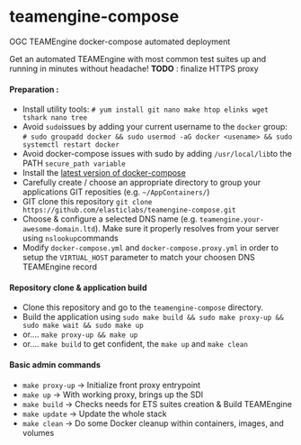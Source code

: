# teamengine-compose
OGC TEAMEngine docker-compose automated deployment

Get an automated TEAMEngine with most common test suites up and running in minutes without headache!
**TODO** : finalize HTTPS proxy 

#### Preparation :
* Install utility tools: `# yum install git nano make htop elinks wget tshark nano tree`
* Avoid `sudo`issues by adding your current username to the `docker` group: `# sudo groupadd docker && sudo usermod -aG docker <usename> && sudo systemctl restart docker`
* Avoid docker-compose issues with sudo by adding `/usr/local/lib`to the PATH `secure_path variable`
* Install the [latest version of docker-compose](https://docs.docker.com/compose/install/)
* Carefully create / choose an appropriate directory to group your applications GIT reposities (e.g. `~/AppContainers/`)
* GIT clone this repository `git clone https://github.com/elasticlabs/teamengine-compose.git`
* Choose & configure a selected DNS name (e.g. `teamengine.your-awesome-domain.ltd`). Make sure it properly resolves from your server using `nslookup`commands
* Modify `docker-compose.yml` and `docker-compose.proxy.yml` in order to setup the `VIRTUAL_HOST` parameter to match your choosen DNS TEAMEngine record

#### Repository clone & application build
* Clone this repository and go to the `teamengine-compose` directory.
* Build the application using `sudo make build && sudo make proxy-up && sudo make wait && sudo make up`
* or.... `make proxy-up && make up`
* or.... `make build` to get confident, the `make up` and `make clean`

#### Basic admin commands
* `make proxy-up` -> Initialize front proxy entrypoint
* `make up` ->  With working proxy, brings up the SDI
* `make build` -> Checks needs for ETS suites creation & Build TEAMEngine
* `make update` -> Update the whole stack
* `make clean` -> Do some Docker cleanup within containers, images, and volumes